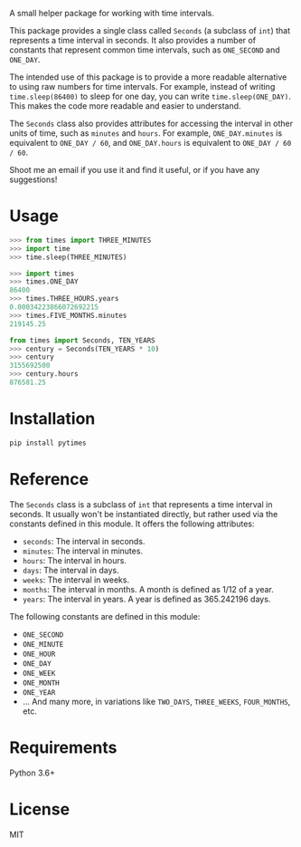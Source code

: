A small helper package for working with time intervals.

This package provides a single class called `Seconds` (a subclass of `int`) that
represents a time interval in seconds. It also provides a number of constants that
represent common time intervals, such as `ONE_SECOND` and `ONE_DAY`.

The intended use of this package is to provide a more readable alternative to using
raw numbers for time intervals. For example, instead of writing `time.sleep(86400)`
to sleep for one day, you can write `time.sleep(ONE_DAY)`. This makes the code more
readable and easier to understand.

The `Seconds` class also provides attributes for accessing the interval in other
units of time, such as `minutes` and `hours`. For example, `ONE_DAY.minutes` is
equivalent to `ONE_DAY / 60`, and `ONE_DAY.hours` is equivalent to `ONE_DAY / 60 / 60`.

Shoot me an email if you use it and find it useful, or if you have any suggestions!

# Usage
```python
>>> from times import THREE_MINUTES
>>> import time
>>> time.sleep(THREE_MINUTES)
```
```python
>>> import times
>>> times.ONE_DAY
86400
>>> times.THREE_HOURS.years
0.00034223866072692215
>>> times.FIVE_MONTHS.minutes
219145.25
```
```python
from times import Seconds, TEN_YEARS
>>> century = Seconds(TEN_YEARS * 10)
>>> century
3155692500
>>> century.hours
876581.25
```

# Installation
```bash
pip install pytimes
```

# Reference
The `Seconds` class is a subclass of `int` that represents a time interval in seconds. It usually won't be instantiated directly, but rather used via the constants defined in this module. It offers the following
attributes:

* `seconds`: The interval in seconds.
* `minutes`: The interval in minutes.
* `hours`: The interval in hours.
* `days`: The interval in days.
* `weeks`: The interval in weeks.
* `months`: The interval in months. A month is defined as 1/12 of a year.
* `years`: The interval in years. A year is defined as 365.242196 days.

The following constants are defined in this module:
* `ONE_SECOND`
* `ONE_MINUTE`
* `ONE_HOUR`
* `ONE_DAY`
* `ONE_WEEK`
* `ONE_MONTH`
* `ONE_YEAR`
* ... And many more, in variations like `TWO_DAYS`, `THREE_WEEKS`, `FOUR_MONTHS`, etc.


# Requirements
Python 3.6+



# License
MIT


